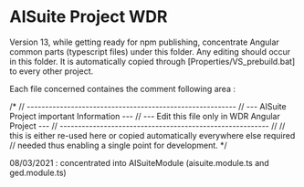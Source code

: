 # AISuite Project WDR
Version 13, while getting ready for npm publishing, concentrate Angular common parts (typescript files) under this folder.
Any editing should occur in this folder.  It is automatically copied through [Properties/VS_prebuild.bat] to every other project.  

Each file concerned containes the comment following area : 

/*
//    ---------------------------------------------------------
//    ---     AISuite Project important Information         ---
//    ---     Edit this file only in WDR Angular Project    ---
//    ---------------------------------------------------------
//
// this is either re-used here or copied automatically everywhere else required
// needed thus enabling a single point for development.
*/

08/03/2021 : concentrated into AISuiteModule (aisuite.module.ts  and ged.module.ts)

